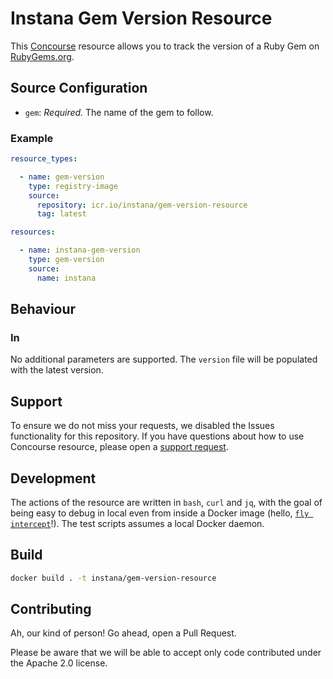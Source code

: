 # Instana Gem Version Resource

This [Concourse](https://concourse-ci.org/) resource allows you to track the version of a Ruby Gem on [RubyGems.org](https://rubygems.org).

## Source Configuration

* `gem`: *Required.* The name of the gem to follow.

### Example

``` yaml
resource_types:

  - name: gem-version
    type: registry-image
    source:
      repository: icr.io/instana/gem-version-resource
      tag: latest

resources:

  - name: instana-gem-version
    type: gem-version
    source:
      name: instana
```

## Behaviour

### In

No additional parameters are supported.
The `version` file will be populated with the latest version.

## Support

To ensure we do not miss your requests, we disabled the Issues functionality for this repository.
If you have questions about how to use Concourse resource, please open a [support request](https://support.instana.com/hc/en-us/requests/new).

## Development

The actions of the resource are written in `bash`, `curl` and `jq`, with the goal of being easy to debug in local even from inside a Docker image (hello, [`fly intercept`](https://concourse-ci.org/builds.html#fly-intercept)!).
The test scripts assumes a local Docker daemon.

## Build

```sh
docker build . -t instana/gem-version-resource
```

## Contributing

Ah, our kind of person!
Go ahead, open a Pull Request.

Please be aware that we will be able to accept only code contributed under the Apache 2.0 license.
